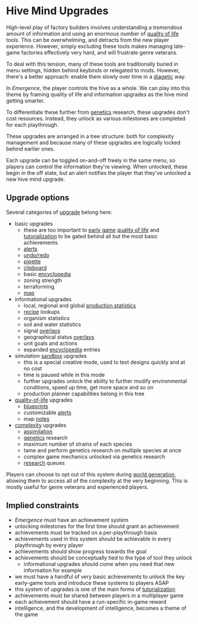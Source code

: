 # Hive Mind Upgrades

High-level play of factory builders involves understanding a *tremendous* amount of information and using an enormous number of [quality of life](../glossary.md#quality-of-life) tools.
This can be overwhelming, and detracts from the new player experience.
However, simply excluding these tools makes managing late-game factories effectively very hard, and will frustrate genre veterans.

To deal with this tension, many of these tools are traditionally buried in menu settings, hidden behind keybinds or relegated to mods.
However, there's a better approach: enable them slowly over time in a [diagetic](../glossary.md#diagetic) way.

In *Emergence*, the player controls the hive as a whole.
We can play into this theme by framing quality of life and information upgrades as the hive mind getting smarter.

To differentiate these further from [genetics](genetics.md) research, these upgrades don't cost resources.
Instead, they unlock as various milestones are completed for each playthrough.

These upgrades are arranged in a tree structure: both for complexity management and because many of these upgrades are logically locked behind earlier ones.

Each upgrade can be toggled on-and-off freely in the same menu, so players can control the information they're viewing.
When unlocked, these begin in the off state, but an alert notifies the player that they've unlocked a new hive mind upgrade.

## Upgrade options

Several categories of [upgrade](../glossary.md#upgrade) belong here:

- basic upgrades
  - these are too important to [early game](../glossary.md#early-game-mid-game-and-late-game) [quality of life](../glossary.md#quality-of-life) and [tutorialization](../glossary.md#tutorialization) to be gated behind all but the most basic achievements
  - [alerts](../glossary.md#alert)
  - [undo/redo](../glossary.md#undo)
  - [pipette](../glossary.md#pipette)
  - [clipboard](../glossary.md#clipboard)
  - basic [encyclopedia](../glossary.md#encyclopedia)
  - zoning strength
  - terraforming
  - [map](../glossary.md#map)
- informational upgrades
  - local, regional and global [production statistics](../glossary.md#production-statistics)
  - [recipe](../glossary.md#recipe) lookups
  - organism statistics
  - soil and water statistics
  - signal [overlays](../glossary.md#overlay)
  - geographical status [overlays](../glossary.md#overlay)
  - unit goals and actions
  - expanded [encyclopedia](../glossary.md#encyclopedia) entries
- simulation [sandbox](../glossary.md#sandbox) upgrades
  - this is a special creative mode, used to test designs quickly and at no cost
  - time is paused while in this mode
  - further upgrades unlock the ability to further modify environmental conditions, speed up time, get more space and so on
  - production planner capabilities belong in this tree
- [quality-of-life](../glossary.md#quality-of-life) upgrades
  - [blueprints](../glossary.md#blueprint)
  - customizable [alerts](../glossary.md#alert)
  - map [notes](../glossary.md#notes)
- [complexity](../glossary.md#depth-and-complexity) upgrades
  - [assimilation](assimilation.md)
  - [genetics](genetics.md) research
  - maximum number of strains of each species
  - tame and perform genetics research on multiple species at once
  - complex game mechanics unlocked via genetics research
  - [research](../glossary.md#research) queues

Players can choose to opt out of this system during [world generation](../glossary.md#world-generation), allowing them to access all of the complexity at the very beginning.
This is mostly useful for genre veterans and experienced players.

## Implied constraints

- *Emergence* must have an achievement system
- unlocking milestones for the first time should grant an achievement
- achievements must be tracked on a per-playthrough basis
- achievements used in this system should be achievable in every playthrough by every player
- achievements should show progress towards the goal
- achievements should be conceptually tied to the type of tool they unlock
  - informational upgrades should come when you need that new information for example
- we must have a handful of very basic achievements to unlock the key early-game tools and introduce these systems to players ASAP
- this system of upgrades is one of the main forms of [tutorialization](../glossary.md#tutorialization)
- achievements must be shared between players in a multiplayer game
- each achievement should have a run-specific in-game reward
- intelligence, and the development of intelligence, becomes a theme of the game
